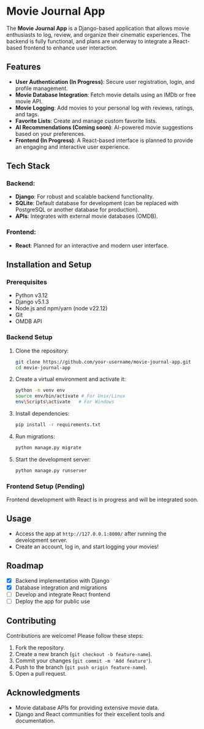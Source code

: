 # Movie Journal App

The **Movie Journal App** is a Django-based application that allows movie enthusiasts to log, review, and organize their cinematic experiences. The backend is fully functional, and plans are underway to integrate a React-based frontend to enhance user interaction.

## Features

- **User Authentication (In Progress)**: Secure user registration, login, and profile management.
- **Movie Database Integration**: Fetch movie details using an IMDb or free movie API.
- **Movie Logging**: Add movies to your personal log with reviews, ratings, and tags.
- **Favorite Lists**: Create and manage custom favorite lists.
- **AI Recommendations (Coming soon)**:  AI-powered movie suggestions based on your preferences.
- **Frontend (In Progress)**: A React-based interface is planned to provide an engaging and interactive user experience.

## Tech Stack

### Backend:
- **Django**: For robust and scalable backend functionality.
- **SQLite**: Default database for development (can be replaced with PostgreSQL or another database for production).
- **APIs**: Integrates with external movie databases (OMDB).

### Frontend:
- **React**: Planned for an interactive and modern user interface.

## Installation and Setup

### Prerequisites
- Python v3.12
- Django v5.1.3
- Node.js and npm/yarn (node v22.12)
- Git
- OMDB API

### Backend Setup
1. Clone the repository:
   ```bash
   git clone https://github.com/your-username/movie-journal-app.git
   cd movie-journal-app
   ```
2. Create a virtual environment and activate it:
   ```bash
   python -m venv env
   source env/bin/activate # For Unix/Linux
   env\Scripts\activate   # For Windows
   ```
3. Install dependencies:
   ```bash
   pip install -r requirements.txt
   ```
4. Run migrations:
   ```bash
   python manage.py migrate
   ```
5. Start the development server:
   ```bash
   python manage.py runserver
   ```

### Frontend Setup (Pending)
Frontend development with React is in progress and will be integrated soon.

## Usage
- Access the app at `http://127.0.0.1:8000/` after running the development server.
- Create an account, log in, and start logging your movies!

## Roadmap
- [x] Backend implementation with Django
- [x] Database integration and migrations
- [ ] Develop and integrate React frontend
- [ ] Deploy the app for public use

## Contributing
Contributions are welcome! Please follow these steps:
1. Fork the repository.
2. Create a new branch (`git checkout -b feature-name`).
3. Commit your changes (`git commit -m 'Add feature'`).
4. Push to the branch (`git push origin feature-name`).
5. Open a pull request.


## Acknowledgments
- Movie database APIs for providing extensive movie data.
- Django and React communities for their excellent tools and documentation.
